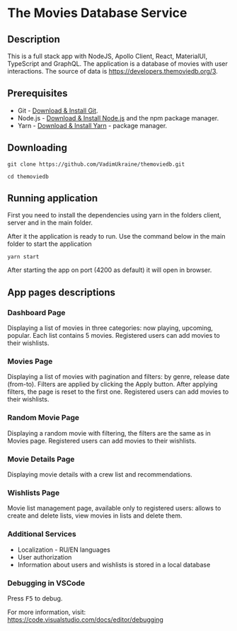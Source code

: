 # The Movies Database Service

## Description

This is a full stack app with NodeJS, Apollo Client, React, MaterialUI, TypeScript and GraphQL.
The application is a database of movies with user interactions.
The source of data is https://developers.themoviedb.org/3.

## Prerequisites

- Git - [Download & Install Git](https://git-scm.com/downloads).
- Node.js - [Download & Install Node.js](https://nodejs.org/en/download/) and the npm package manager.
- Yarn - [Download & Install Yarn](https://classic.yarnpkg.com/en/docs/getting-started) - package manager.

## Downloading

```
git clone https://github.com/VadimUkraine/themoviedb.git

cd themoviedb

```

## Running application

First you need to install the dependencies using yarn in the folders client, server
and in the main folder.

After it the application is ready to run.
Use the command below in the main folder to start the application

```
yarn start
```

After starting the app on port (4200 as default) it will open in browser.

## App pages descriptions

### Dashboard Page

Displaying a list of movies in three categories: now playing, upcoming, popular.
Each list contains 5 movies.
Registered users can add movies to their wishlists.

### Movies Page

Displaying a list of movies with pagination and filters: by genre, release date (from-to). Filters are applied by clicking the Apply button. After applying filters, the page is reset to the first one.
Registered users can add movies to their wishlists.

### Random Movie Page

Displaying a random movie with filtering, the filters are the same as in Movies page.
Registered users can add movies to their wishlists.

### Movie Details Page

Displaying movie details with a crew list and recommendations.

### Wishlists Page

Movie list management page, available only to registered users: allows to create and delete lists, view movies in lists and delete them.

### Additional Services

- Localization - RU/EN languages
- User authorization
- Information about users and wishlists is stored in a local database

### Debugging in VSCode

Press <kbd>F5</kbd> to debug.

For more information, visit: https://code.visualstudio.com/docs/editor/debugging
